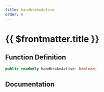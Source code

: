 ```yaml
---
title: handbrakeActive
order: 0
---
```


# {{ $frontmatter.title }}

## Function Definition

```ts
public readonly handbrakeActive: boolean;
```

## Documentation

<!--@include: ./parts/handbrakeActive.md-->
